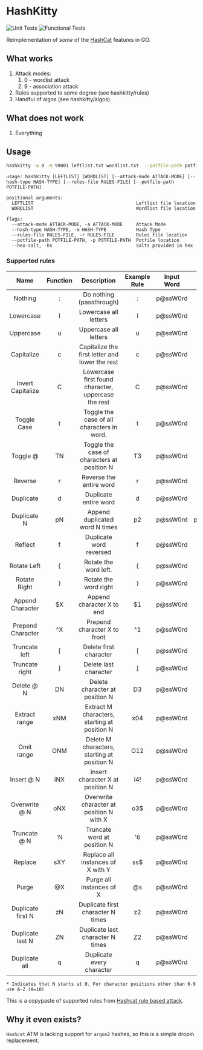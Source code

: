 # HashKitty

![Unit Tests](https://github.com/vegasq/hashkitty/actions/workflows/unit.yml/badge.svg?branch=master)
![Functional Tests](https://github.com/vegasq/hashkitty/actions/workflows/functional.yml/badge.svg?branch=master)

Reimplementation of _some_ of the [HashCat](https://github.com/hashcat/hashcat) features in GO.

## What works

1. Attack modes:
   1. 0 - wordlist attack
   2. 9 - association attack
2. Rules supported to some degree (see hashkitty/rules)
3. Handful of algos (see hashkitty/algos)


## What does not work

1. Everything


## Usage

```bash
hashkitty -a 0 -m 99001 leftlist.txt wordlist.txt  --potfile-path potfile.txt --rules-file rules.txt
```

```
usage: hashkitty [LEFTLIST] [WORDLIST] [--attack-mode ATTACK-MODE] [--hash-type HASH-TYPE] [--rules-file RULES-FILE] [--potfile-path POTFILE-PATH]

positional arguments:
  LEFTLIST                                      Leftlist file location
  WORDLIST                                      Wordlist file location

flags:
  --attack-mode ATTACK-MODE, -a ATTACK-MODE     Attack Mode
  --hash-type HASH-TYPE, -m HASH-TYPE           Hash Type
  --rules-file RULES-FILE, -r RULES-FILE        Rules file location
  --potfile-path POTFILE-PATH, -p POTFILE-PATH  Potfile location
  --hex-salt, -hs                               Salts provided in hex
```

### Supported rules

|        Name         |  Function  |                      Description                      |  Example Rule  |  Input Word  |         Output Word        |  Note  |
|:-------------------:|:----------:|:-----------------------------------------------------:|:--------------:|:------------:|:--------------------------:|:------:|
|  Nothing            |  :         |  Do nothing (passthrough)                             |  :             |  p@ssW0rd    |  p@ssW0rd                  |        |
|  Lowercase          |  l         |  Lowercase all letters                                |  l             |  p@ssW0rd    |  p@ssw0rd                  |        |
|  Uppercase          |  u         |  Uppercase all letters                                |  u             |  p@ssW0rd    |  P@SSW0RD                  |        |
|  Capitalize         |  c         |  Capitalize the first letter and lower the rest       |  c             |  p@ssW0rd    |  P@ssw0rd                  |        |
|  Invert Capitalize  |  C         |  Lowercase first found character, uppercase the rest  |  C             |  p@ssW0rd    |  p@SSW0RD                  |        |
|  Toggle Case        |  t         |  Toggle the case of all characters in word.           |  t             |  p@ssW0rd    |  P@SSw0RD                  |        |
|  Toggle @           |  TN        |  Toggle the case of characters at position N          |  T3            |  p@ssW0rd    |  p@sSW0rd                  |  *     |
|  Reverse            |  r         |  Reverse the entire word                              |  r             |  p@ssW0rd    |  dr0Wss@p                  |        |
|  Duplicate          |  d         |  Duplicate entire word                                |  d             |  p@ssW0rd    |  p@ssW0rdp@ssW0rd          |        |
|  Duplicate N        |  pN        |  Append duplicated word N times                       |  p2            |  p@ssW0rd    |  p@ssW0rdp@ssW0rdp@ssW0rd  |        |
|  Reflect            |  f         |  Duplicate word reversed                              |  f             |  p@ssW0rd    |  p@ssW0rddr0Wss@p          |        |
|  Rotate Left        |  {         |  Rotate the word left.                                |  {             |  p@ssW0rd    |  @ssW0rdp                  |        |
|  Rotate Right       |  }         |  Rotate the word right                                |  }             |  p@ssW0rd    |  dp@ssW0r                  |        |
|  Append Character   |  $X        |  Append character X to end                            |  $1            |  p@ssW0rd    |  p@ssW0rd1                 |        |
|  Prepend Character  |  ^X        |  Prepend character X to front                         |  ^1            |  p@ssW0rd    |  1p@ssW0rd                 |        |
|  Truncate left      |  [         |  Delete first character                               |  [             |  p@ssW0rd    |  @ssW0rd                   |        |
|  Truncate right     |  ]         |  Delete last character                                |  ]             |  p@ssW0rd    |  p@ssW0r                   |        |
|  Delete @ N         |  DN        |  Delete character at position N                       |  D3            |  p@ssW0rd    |  p@sW0rd                   |  *     |
|  Extract range      |  xNM       |  Extract M characters, starting at position N         |  x04           |  p@ssW0rd    |  p@ss                      |  *     |
|  Omit range         |  ONM       |  Delete M characters, starting at position N          |  O12           |  p@ssW0rd    |  psW0rd                    |  *     |
|  Insert @ N         |  iNX       |  Insert character X at position N                     |  i4!           |  p@ssW0rd    |  p@ss!W0rd                 |  *     |
|  Overwrite @ N      |  oNX       |  Overwrite character at position N with X             |  o3$           |  p@ssW0rd    |  p@s$W0rd                  |  *     |
|  Truncate @ N       |  'N        |  Truncate word at position N                          |  '6            |  p@ssW0rd    |  p@ssW0                    |  *     |
|  Replace            |  sXY       |  Replace all instances of X with Y                    |  ss$           |  p@ssW0rd    |  p@$$W0rd                  |        |
|  Purge              |  @X        |  Purge all instances of X                             |  @s            |  p@ssW0rd    |  p@W0rd                    |        |
|  Duplicate first N  |  zN        |  Duplicate first character N times                    |  z2            |  p@ssW0rd    |  ppp@ssW0rd                |        |
|  Duplicate last N   |  ZN        |  Duplicate last character N times                     |  Z2            |  p@ssW0rd    |  p@ssW0rddd                |        |
|  Duplicate all      |  q         |  Duplicate every character                            |  q             |  p@ssW0rd    |  pp@@ssssWW00rrdd          |        |


    * Indicates that N starts at 0. For character positions other than 0-9 use A-Z (A=10)

This is a copypaste of supported rules from [Hashcat rule based attack](https://hashcat.net/wiki/doku.php?id=rule_based_attack).

## Why it even exists?

`Hashcat` ATM is lacking support for `argon2` hashes, so this is a simple dropin replacement.
